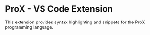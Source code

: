 # ProX - VS Code Extension

This extension provides syntax highlighting and snippets for the ProX programming language.